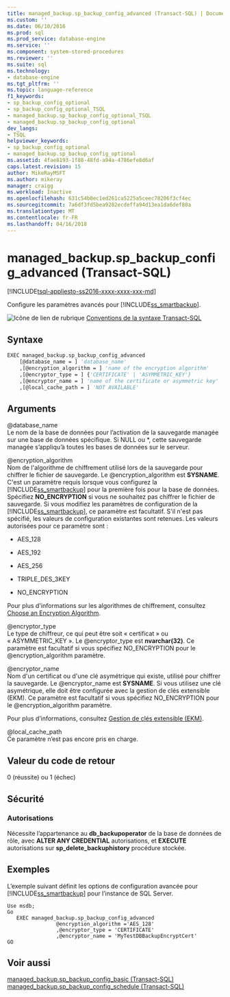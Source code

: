 ```yaml
---
title: managed_backup.sp_backup_config_advanced (Transact-SQL) | Documents Microsoft
ms.custom: ''
ms.date: 06/10/2016
ms.prod: sql
ms.prod_service: database-engine
ms.service: ''
ms.component: system-stored-procedures
ms.reviewer: ''
ms.suite: sql
ms.technology:
- database-engine
ms.tgt_pltfrm: ''
ms.topic: language-reference
f1_keywords:
- sp_backup_config_optional
- sp_backup_config_optional_TSQL
- managed_backup.sp_backup_config_optional_TSQL
- managed_backup.sp_backup_config_optional
dev_langs:
- TSQL
helpviewer_keywords:
- sp_backup_config_optional
- managed_backup.sp_backup_config_optional
ms.assetid: 4fae8193-1f88-48fd-a94a-4786efe8d6af
caps.latest.revision: 15
author: MikeRayMSFT
ms.author: mikeray
manager: craigg
ms.workload: Inactive
ms.openlocfilehash: 631c54b0ec1ed261ca5225a5ceec78206f3cf4ec
ms.sourcegitcommit: 7a6df3fd5bea9282ecdeffa94d13ea1da6def80a
ms.translationtype: MT
ms.contentlocale: fr-FR
ms.lasthandoff: 04/16/2018
---
```

# <a name="managedbackupspbackupconfigadvanced-transact-sql"></a>managed_backup.sp_backup_config_advanced (Transact-SQL)
[!INCLUDE[tsql-appliesto-ss2016-xxxx-xxxx-xxx-md](../../includes/tsql-appliesto-ss2016-xxxx-xxxx-xxx-md.md)]

  Configure les paramètres avancés pour [!INCLUDE[ss_smartbackup](../../includes/ss-smartbackup-md.md)].  
  
 ![Icône de lien de rubrique](../../database-engine/configure-windows/media/topic-link.gif "Icône lien de rubrique") [Conventions de la syntaxe Transact-SQL](../../t-sql/language-elements/transact-sql-syntax-conventions-transact-sql.md)  
  
## <a name="syntax"></a>Syntaxe  
  
```vb  
EXEC managed_backup.sp_backup_config_advanced   
    [@database_name = ] 'database_name'  
    ,[@encryption_algorithm = ] 'name of the encryption algorithm'  
    ,[@encryptor_type = ] {'CERTIFICATE' | 'ASYMMETRIC_KEY'}  
    ,[@encryptor_name = ] 'name of the certificate or asymmetric key'  
    ,[@local_cache_path = ] 'NOT AVAILABLE'  
```  
  
##  <a name="Arguments"></a> Arguments  
 @database_name  
 Le nom de la base de données pour l’activation de la sauvegarde managée sur une base de données spécifique. Si NULL ou *, cette sauvegarde managée s’appliqu’à toutes les bases de données sur le serveur.  
  
 @encryption_algorithm  
 Nom de l'algorithme de chiffrement utilisé lors de la sauvegarde pour chiffrer le fichier de sauvegarde. Le @encryption_algorithm est **SYSNAME**. C'est un paramètre requis lorsque vous configurez la [!INCLUDE[ss_smartbackup](../../includes/ss-smartbackup-md.md)] pour la première fois pour la base de données. Spécifiez **NO_ENCRYPTION** si vous ne souhaitez pas chiffrer le fichier de sauvegarde. Si vous modifiez les paramètres de configuration de la [!INCLUDE[ss_smartbackup](../../includes/ss-smartbackup-md.md)], ce paramètre est facultatif. S'il n'est pas spécifié, les valeurs de configuration existantes sont retenues. Les valeurs autorisées pour ce paramètre sont :  
  
-   AES_128  
  
-   AES_192  
  
-   AES_256  
  
-   TRIPLE_DES_3KEY  
  
-   NO_ENCRYPTION  
  
 Pour plus d'informations sur les algorithmes de chiffrement, consultez [Choose an Encryption Algorithm](../../relational-databases/security/encryption/choose-an-encryption-algorithm.md).  
  
 @encryptor_type  
 Le type de chiffreur, ce qui peut être soit « certificat » ou « ASYMMETRIC_KEY ». Le @encryptor_type est **nvarchar(32)**. Ce paramètre est facultatif si vous spécifiez NO_ENCRYPTION pour le @encryption_algorithm paramètre.  
  
 @encryptor_name  
 Nom d'un certificat ou d'une clé asymétrique qui existe, utilisé pour chiffrer la sauvegarde. Le @encryptor_name est **SYSNAME**. Si vous utilisez une clé asymétrique, elle doit être configurée avec la gestion de clés extensible (EKM). Ce paramètre est facultatif si vous spécifiez NO_ENCRYPTION pour le @encryption_algorithm paramètre.  
  
 Pour plus d’informations, consultez [Gestion de clés extensible &#40;EKM&#41;](../../relational-databases/security/encryption/extensible-key-management-ekm.md).  
  
 @local_cache_path  
 Ce paramètre n’est pas encore pris en charge.  
  
## <a name="return-code-value"></a>Valeur du code de retour  
 0 (réussite) ou 1 (échec)  
  
## <a name="security"></a>Sécurité  
  
### <a name="permissions"></a>Autorisations  
 Nécessite l’appartenance au **db_backupoperator** de la base de données de rôle, avec **ALTER ANY CREDENTIAL** autorisations, et **EXECUTE** autorisations sur **sp_delete_backuphistory** procédure stockée.  
  
## <a name="examples"></a>Exemples  
 L’exemple suivant définit les options de configuration avancée pour [!INCLUDE[ss_smartbackup](../../includes/ss-smartbackup-md.md)] pour l’instance de SQL Server.  
  
```  
Use msdb;  
Go  
   EXEC managed_backup.sp_backup_config_advanced  
                @encryption_algorithm ='AES_128'  
                ,@encryptor_type = 'CERTIFICATE'  
                ,@encryptor_name = 'MyTestDBBackupEncryptCert'  
GO  
```  
  
## <a name="see-also"></a>Voir aussi  
 [managed_backup.sp_backup_config_basic (Transact-SQL)](../../relational-databases/system-stored-procedures/managed-backup-sp-backup-config-basic-transact-sql.md)   
 [managed_backup.sp_backup_config_schedule &#40;Transact-SQL&#41;](../../relational-databases/system-stored-procedures/managed-backup-sp-backup-config-schedule-transact-sql.md)  
  
  
